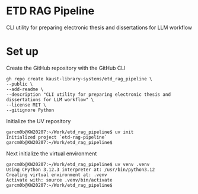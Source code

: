 ETD RAG Pipeline
================

CLI utility for preparing electronic thesis and dissertations for LLM workflow

# Set up

Create the GitHub repository with the GitHub CLI

```
gh repo create kaust-library-systems/etd_rag_pipeline \
--public \
--add-readme \
--description "CLI utility for preparing electronic thesis and dissertations for LLM workflow" \
--license MIT \
--gitignore Python
```

Initialize the UV repository

```
garcm0b@KW20207:~/Work/etd_rag_pipeline$ uv init
Initialized project `etd-rag-pipeline`
garcm0b@KW20207:~/Work/etd_rag_pipeline$
```

Next initialize the virtual environment

```
garcm0b@KW20207:~/Work/etd_rag_pipeline$ uv venv .venv
Using CPython 3.12.3 interpreter at: /usr/bin/python3.12
Creating virtual environment at: .venv
Activate with: source .venv/bin/activate
garcm0b@KW20207:~/Work/etd_rag_pipeline$
```
